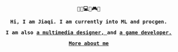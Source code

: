 <h4 align="center"><samp> 
  <p>👩‍🎓💻🔮🎮🖤</p> 
  <p>Hi, I am Jiaqi. I am currently into ML and procgen.</p>
  <p>I am also <a href="https://www.behance.net/hellojiaqi">a multimedia designer, </a>and <a href="https://captainceleste.itch.io/">a game developer.</a></p>
  <p><a href="https://jiaqi404.github.io">More about me</a></p>
</samp></h4>
<!---
## Hello world! This is Jiaqi.
- 📍 I'm from Shenzhen and currently based on Hong Kong
- 👩‍🎓 BUPT BEng Digital Media Technology 24' & HKPolyU MSc IME 25'
- 👾 Widespread interest in cs & design & game development
## Contact me & View my projects
- 📧 Contact me by email! -> marycheung021213@gmail.com
- 💻 My portfolio website -> [jiaqi404.github.io](https://jiaqi404.github.io)
- 😊 My social media platform -> [Instagram](https://www.instagram.com/jiaqi_is_me) | [Behance](https://www.behance.net/hellojiaqi)
--->
